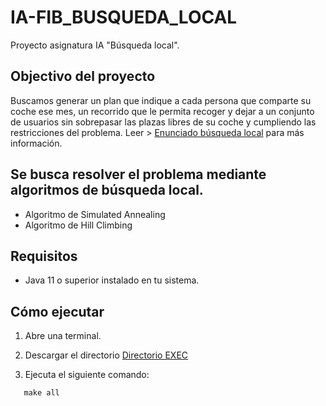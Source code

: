 # IA-FIB_BUSQUEDA_LOCAL
Proyecto asignatura IA "Búsqueda local". 

## Objectivo del proyecto 

Buscamos generar un plan que indique a cada persona que comparte su coche ese mes, un recorrido que le permita recoger y dejar a un conjunto de usuarios sin sobrepasar las plazas libres de su coche y cumpliendo las restricciones del problema. Leer > [Enunciado búsqueda local](EnunciadoBusquedaLocal.pdf) para más información.

## Se busca resolver el problema mediante algoritmos de búsqueda local.

- Algoritmo de Simulated Annealing
- Algoritmo de Hill Climbing

## Requisitos
- Java 11 o superior instalado en tu sistema.

## Cómo ejecutar
1. Abre una terminal.
2. Descargar el directorio [Directorio EXEC](EXEX)
   
4. Ejecuta el siguiente comando:
 ```
    make all
